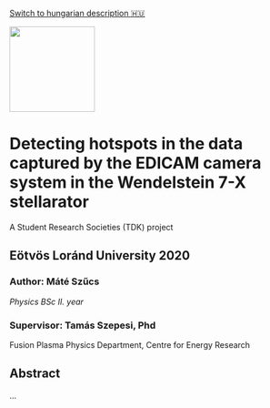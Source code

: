 [Switch to hungarian description :hungary:](https://github.com/szmate00/hotspot_detection/blob/master/README_HU.md)<br>

<img src="https://github.com/szmate00/hotspot_detection/blob/master/figures/logok.png" height="150" />


# Detecting hotspots in the data captured by the EDICAM camera system in the Wendelstein 7-X stellarator
A Student Research Societies (TDK) project

## Eötvös Loránd University 2020
### Author: Máté Szűcs<br>
*Physics BSc II. year*

### Supervisor: Tamás Szepesi, Phd<br>

Fusion Plasma Physics Department, Centre for Energy Research


## Abstract


...

